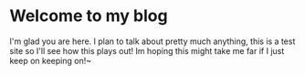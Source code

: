 # Welcome to my blog

I'm glad you are here. I plan to talk about pretty much anything, this is a test site so I'll see how this plays out! Im hoping this might take me far if I just keep on keeping on!~
